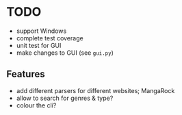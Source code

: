 # TODO

- support Windows
- complete test coverage
- unit test for GUI
- make changes to GUI (see `gui.py`)

## Features

- add different parsers for different websites; MangaRock
- allow to search for genres & type?
- colour the cli?
